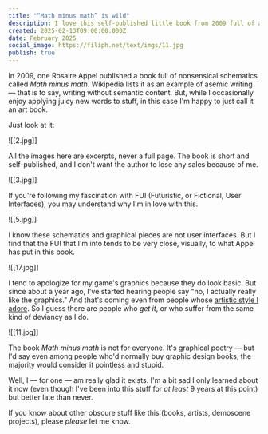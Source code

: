 ```yaml
---
title: "“Math minus math” is wild"
description: I love this self-published little book from 2009 full of abstract math-inspired graphic art.
created: 2025-02-13T09:00:00.000Z
date: February 2025
social_image: https://filiph.net/text/imgs/11.jpg
publish: true
---
```


In 2009, one Rosaire Appel published a book full of nonsensical schematics called _Math minus math_. Wikipedia lists it as an example of asemic writing — that is to say, writing without semantic content. But, while I occasionally enjoy applying juicy new words to stuff, in this case I'm happy to just call it an art book.

Just look at it:

![[2.jpg]]

All the images here are excerpts, never a full page. The book is short and self-published, and I don't want the author to lose any sales because of me. 

![[3.jpg]]

If you're following my fascination with FUI (Futuristic, or Fictional, User Interfaces), you may understand why I'm in love with this.

![[5.jpg]]

I know these schematics and graphical pieces are not user interfaces. But I find that the FUI that I'm into tends to be very close, visually, to what Appel has put in this book.

![[17.jpg]]

I tend to apologize for my game's graphics because they do look basic. But since about a year ago, I've started hearing people say "no, I actually really like the graphics." And that's coming even from people whose [artistic style I adore](https://amanita-design.net/). So I guess there are people who _get it_, or who suffer from the same kind of deviancy as I do.

![[11.jpg]]

The book _Math minus math_ is not for everyone. It's graphical poetry — but I'd say even among people who'd normally buy graphic design books, the majority would consider it pointless and stupid.

Well, I — for one — am really glad it exists. I'm a bit sad I only learned about it now (even though I've been into this stuff for _at least_ 9 years at this point) but better late than never.

If you know about other obscure stuff like this (books, artists, demoscene projects), please _please_ let me know.